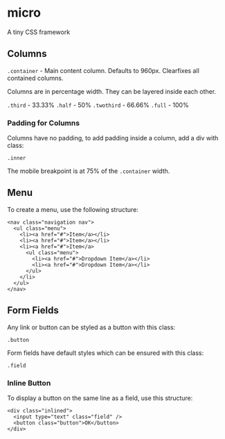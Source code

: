 # micro

A tiny CSS framework

## Columns

`.container` - Main content column.  Defaults to 960px.  Clearfixes all contained columns.

Columns are in percentage width.  They can be layered inside each other.

`.third` - 33.33%
`.half` - 50%
`.twothird` - 66.66%
`.full` - 100%

### Padding for Columns

Columns have no padding, to add padding inside a column, add a div with class:

`.inner`

The mobile breakpoint is at 75% of the `.container` width.

## Menu

To create a menu, use the following structure:

```
<nav class="navigation nav">
  <ul class="menu">
    <li><a href="#">Item</a></li>
    <li><a href="#">Item</a></li>
    <li><a href="#">Item</a>
      <ul class="menu">
        <li><a href="#">Dropdown Item</a></li>
        <li><a href="#">Dropdown Item</a></li>
      </ul>
    </li>
  </ul>
</nav>
```

## Form Fields

Any link or button can be styled as a button with this class:

`.button`

Form fields have default styles which can be ensured with this class:

`.field`

### Inline Button

To display a button on the same line as a field, use this structure:

```
<div class="inlined">
  <input type="text" class="field" />
  <button class="button">OK</button>
</div>
```
